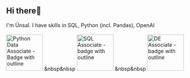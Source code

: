 ## Hi there👋

I'm Ünsal. I have skills in SQL, Python (incl. Pandas), OpenAI
<br><br>
<a href="https://www.datacamp.com/certificate/PDA0019770633641#">
<img width="98" alt="Python Data Associate - Badge with outline" src="https://github.com/user-attachments/assets/eafe1779-8671-4a4a-92f4-3df7f64cce91"></a>
&nbsp&nbsp
<a href="https://www.datacamp.com/certificate/SQA0017609578083#">
<img width="98" alt="SQL Associate - badge with outline" src="https://github.com/user-attachments/assets/4ff9d7d0-be4f-4ce7-9daa-c55f9ecc10e6"></a>
&nbsp&nbsp
<a href="https://www.datacamp.com/certificate/DEA0017243849255#">
<img width="98" alt="DE Associate - badge with outline" src="https://github.com/user-attachments/assets/e3d19d47-34c0-47ac-8a77-57a8615122c1"></a>


<!--![Uploading Python Data Associate - Badge with outline.png…]()

**barflyman/barflyman** is a ✨ _special_ ✨ repository because its `README.md` (this file) appears on your GitHub profile.

Here are some ideas to get you started:

- 🔭 I’m currently working on ...
- 🌱 I’m currently learning ...
- 👯 I’m looking to collaborate on ...
- 🤔 I’m looking for help with ...
- 💬 Ask me about ...
- 📫 How to reach me: ...
- 😄 Pronouns: ...
- ⚡ Fun fact: ...
-->
